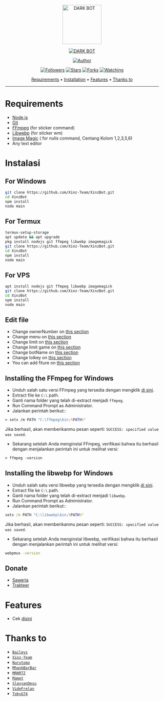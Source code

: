 <p align="center">
<img src="https://raw.githubusercontent.com/azkafr01/Dark-Bot/pathImage/senku.jpg" alt="DARK BOT" width="128" height="128"/>
</p>
<p align="center">
<a href="#"><img title="DARK BOT" src="https://img.shields.io/badge/DARK BOT-green?colorA=%23ff0000&colorB=%23017e40&style=for-the-badge"></a>
</p>
<p align="center">
<a href="https://github.com/azkafr"><img title="Author" src="https://img.shields.io/badge/Author-azkafr-red.svg?style=for-the-badge&logo=github"></a>
</p>
<p align="center">
<a href="https://github.com/azkafr/followers"><img title="Followers" src="https://img.shields.io/github/followers/azkafr?color=blue&style=flat-square"></a>
<a href="https://github.com/azkafr/megumikato2/stargazers/"><img title="Stars" src="https://img.shields.io/github/stars/azkafr/Dark-Bot?color=red&style=flat-square"></a>
<a href="https://github.com/azkafr/megumikato2/network/members"><img title="Forks" src="https://img.shields.io/github/forks/azkafr/Dark-Bot?color=red&style=flat-square"></a>
<a href="https://github.com/azkafr/megumikato2/watchers"><img title="Watching" src="https://img.shields.io/github/watchers/azkafr/Dark-Bot?label=Watchers&color=blue&style=flat-square"></a>
</p>

<p align="center">
  <a href="https://github.com/azkafr/Dark-Bot#requirements">Requirements</a> •
  <a href="https://github.com/azkafr/Dark-Bot#instalasi">Installation</a> •
  <a href="https://github.com/azkafr/Dark-Bot#features">Features</a> •
  <a href="https://github.com/azkafr/Dark-Bot#thanks-to">Thanks to</a>
</p>
</div>


---



# Requirements
* [Node.js](https://nodejs.org/en/)
* [Git](https://git-scm.com/downloads)
* [FFmpeg](https://github.com/BtbN/FFmpeg-Builds/releases/download/autobuild-2020-12-08-13-03/ffmpeg-n4.3.1-26-gca55240b8c-win64-gpl-4.3.zip) (for sticker command)
* [Libwebp](https://developers.google.com/speed/webp/download) (for sticker wm)
* [Image Magic](https://imagemagick.org/script/download.php) ( for nulis command, Centang Kolom 1,2,3,5,6)
* Any text editor

# Instalasi
## For Windows
```bash
git clone https://github.com/Xinz-Team/XinzBot.git
cd XinzBot
npm install
node main
```
## For Termux
```bash
termux-setup-storage
apt update && apt upgrade
pkg install nodejs git ffmpeg libwebp imagemagick
git clone https://github.com/Xinz-Team/XinzBot.git
cd XinzBot
npm install
node main
```

## For VPS
```bash
apt install nodejs git ffmpeg libwebp imagemagick
git clone https://github.com/Xinz-Team/XinzBot.git
cd XinzBot
npm install
node main
```

## Edit file
- Change ownerNumber on [this section](https://github.com/Xinz-Team/XinzBot/blob/df8c08093bfd6133745ff69525d704cebbb920f5/config.json#L2)
- Change menu on [this section](https://github.com/Xinz-Team/XinzBot/blob/main/message/help.js)
- Change limit on [this section](https://github.com/Xinz-Team/XinzBot/blob/df8c08093bfd6133745ff69525d704cebbb920f5/config.json#L3)
- Change limit game on [this section](https://github.com/Xinz-Team/XinzBot/blob/df8c08093bfd6133745ff69525d704cebbb920f5/config.json#L10)
- Change botName on [this section](https://github.com/Xinz-Team/XinzBot/blob/df8c08093bfd6133745ff69525d704cebbb920f5/config.json#L5)
- Change lolkey on [this section](https://github.com/Xinz-Team/XinzBot/blob/df8c08093bfd6133745ff69525d704cebbb920f5/config.json#L7)
- You can add fiture on [this section](https://github.com/Xinz-Team/XinzBot/blob/main/message/xinz.js)


## Installing the FFmpeg for Windows
* Unduh salah satu versi FFmpeg yang tersedia dengan mengklik [di sini](https://www.gyan.dev/ffmpeg/builds/).
* Extract file ke `C:\` path.
* Ganti nama folder yang telah di-extract menjadi `ffmpeg`.
* Run Command Prompt as Administrator.
* Jalankan perintah berikut::
```cmd
> setx /m PATH "C:\ffmpeg\bin;%PATH%"
```
Jika berhasil, akan memberikanmu pesan seperti: `SUCCESS: specified value was saved`.
* Sekarang setelah Anda menginstal FFmpeg, verifikasi bahwa itu berhasil dengan menjalankan perintah ini untuk melihat versi:
```cmd
> ffmpeg -version
```


## Installing the libwebp for Windows
* Unduh salah satu versi libwebp yang tersedia dengan mengklik [di sini](https://developers.google.com/speed/webp/download).
* Extract file ke `C:\` path.
* Ganti nama folder yang telah di-extract menjadi `libwebp`.
* Run Command Prompt as Administrator.
* Jalankan perintah berikut::
```cmd
setx /m PATH "C:\libwebp\bin;%PATH%"
```
Jika berhasil, akan memberikanmu pesan seperti: `SUCCESS: specified value was saved`.
* Sekarang setelah Anda menginstal libwebp, verifikasi bahwa itu berhasil dengan menjalankan perintah ini untuk melihat versi:
```cmd
webpmux -version
```

## Donate
- [Saweria](https://saweria.co/aqulzz)
- [Trakteer](https://trakteer.id/aqulzz)

# Features
- Cek [disini](https://github.com/Xinz-Team/XinzBot/blob/main/message/help.js)

# Thanks to
* [`Baileys`](https://github.com/adiwajshing/Baileys)
* [`Xinz-Team`](https://github.com/Xinz-Team)
* [`Nurutomo`](https://github.com/Nurutomo)
* [`MhankBarBar`](https://github.com/MhankBarBar)
* [`MRHRTZ`](https://github.com/MRHRTZ)
* [`Mamet`](https://github.com/mamet8/)
* [`SlavyanDesu`](https://github.com/SlavyanDesu)
* [`VideFrelan`](https://github.com/VideFrelan)
* [`TobyG74`](https://github.com/TobyG74)
